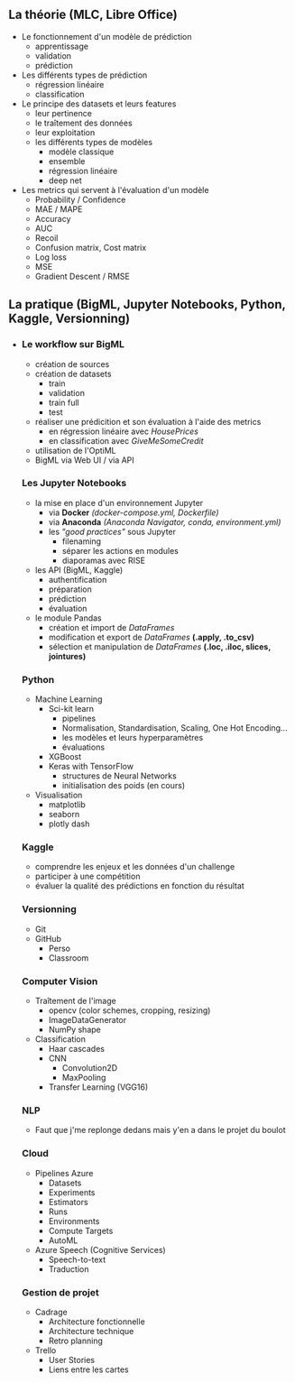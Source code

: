 ## La théorie (MLC, Libre Office)
  - Le fonctionnement d'un modèle de prédiction
    * apprentissage
    * validation
    * prédiction
  - Les différents types de prédiction
    * régression linéaire
    * classification
  - Le principe des datasets et leurs features
    * leur pertinence
    * le traîtement des données
    * leur exploitation
    * les différents types de modèles
        + modèle classique
        + ensemble
        + régression linéaire
        + deep net
  - Les metrics qui servent à l'évaluation d'un modèle
    * Probability / Confidence
    * MAE / MAPE
    * Accuracy
    * AUC
    * Recoil
    * Confusion matrix, Cost matrix
    * Log loss
    * MSE
    * Gradient Descent / RMSE


## La pratique (BigML, Jupyter Notebooks, Python, Kaggle, Versionning)
  - ### Le workflow sur BigML
    * création de sources
    * création de datasets
        + train
        + validation
        + train full
        + test
    * réaliser une prédicition et son évaluation à l'aide des metrics
        + en régression linéaire avec *HousePrices*
        + en classification avec *GiveMeSomeCredit*
    * utilisation de l'OptiML
    * BigML via Web UI / via API

    ### Les Jupyter Notebooks
    * la mise en place d'un environnement Jupyter
        + via **Docker** *(docker-compose.yml, Dockerfile)*
        + via **Anaconda** *(Anaconda Navigator, conda, environment.yml)*
        + les *"good practices"* sous Jupyter
            - filenaming
            - séparer les actions en modules
            - diaporamas avec RISE
    * les API (BigML, Kaggle)
        + authentification
        + préparation
        + prédiction
        + évaluation
    * le module Pandas
        + création et import de *DataFrames*
        + modification et export de *DataFrames* **(.apply, .to_csv)**
        + sélection et manipulation de *DataFrames* **(.loc, .iloc, slices, jointures)**

    ### Python
    * Machine Learning
        * Sci-kit learn
          + pipelines
          + Normalisation, Standardisation, Scaling, One Hot Encoding...
          + les modèles et leurs hyperparamètres
          + évaluations
        * XGBoost
        * Keras with TensorFlow
          + structures de Neural Networks
          + initialisation des poids (en cours)
    * Visualisation
        * matplotlib
        * seaborn
        * plotly dash
    
    ### Kaggle
    * comprendre les enjeux et les données d'un challenge
    * participer à une compétition
    * évaluer la qualité des prédictions en fonction du résultat

    ### Versionning
    * Git
    * GitHub
        + Perso
        + Classroom

    ### Computer Vision
    * Traîtement de l'image
        * opencv (color schemes, cropping, resizing)
        * ImageDataGenerator
        * NumPy shape
    * Classification
        + Haar cascades
        + CNN
          - Convolution2D
          - MaxPooling
        + Transfer Learning (VGG16)

    ### NLP
    * Faut que j'me replonge dedans mais y'en a dans le projet du boulot

    ### Cloud
    * Pipelines Azure
        + Datasets
        + Experiments
        + Estimators
        + Runs
        + Environments
        + Compute Targets
        + AutoML
    * Azure Speech (Cognitive Services)
        + Speech-to-text
        + Traduction

    ### Gestion de projet
    * Cadrage
        + Architecture fonctionnelle
        + Architecture technique
        + Retro planning
    * Trello
        + User Stories
        + Liens entre les cartes
    
  
